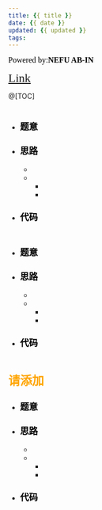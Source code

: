 ```yaml
---
title: {{ title }}
date: {{ date }}
updated: {{ updated }}
tags:
---
```

<font color=#000000	size=3 face=楷体>Powered by:**NEFU AB-IN**</font>

<font color=#FFA500 size=5 face=楷体>[Link]()</font>

@[TOC]

# <font color=#6495ED size=6 ></font>

## <font color=#FFA500 size=5></font>

* ### <font color=#000000 size=4 face=粗体>题意</font>

  

* ### <font color=#000000 size=4 face=粗体>思路</font>

  

  * 
  * * 
    * 

* ### <font color=#000000 size=4 face=粗体>代码</font>

  ```cpp
  
  ```

  

## <font color=#FFA500 size=5></font>

* ### <font color=#000000 size=4 face=粗体>题意</font>

  

* ### <font color=#000000 size=4 face=粗体>思路</font>

  

  * 
  * * 
    * 

* ### <font color=#000000 size=4 face=粗体>代码</font>

  ```cpp
  
  ```

  



## <font color=#FFA500 size=5>请添加</font>

* ### <font color=#000000 size=4 face=粗体>题意</font>

  

* ### <font color=#000000 size=4 face=粗体>思路</font>

  

  * 
  * * 
    * 

* ### <font color=#000000 size=4 face=粗体>代码</font>

  ```cpp
  
  ```

  

